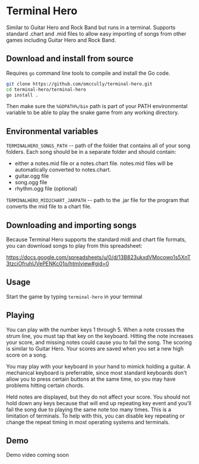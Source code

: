 # Terminal Hero

Similar to Guitar Hero and Rock Band but runs in a terminal. Supports standard .chart and .mid files to allow easy importing of songs from other games including Guitar Hero and Rock Band.

## Download and install from source

Requires `go` command line tools to compile and install the Go code.

```bash
git clone https://github.com/omccully/terminal-hero.git
cd terminal-hero/terminal-hero
go install .
```

Then make sure the `%GOPATH%/bin` path is part of your PATH environmental variable to be able to play the snake game from any working directory.

## Environmental variables

`TERMINALHERO_SONGS_PATH` -- path of the folder that contains all of your song folders. Each song should be in a separate folder and should contain:

- either a notes.mid file or a notes.chart file. notes.mid files will be automatically converted to notes.chart.
- guitar.ogg file
- song.ogg file
- rhythm.ogg file (optional)

`TERMINALHERO_MID2CHART_JARPATH` -- path to the .jar file for the program that converts the mid file to a chart file.

## Downloading and importing songs

Because Terminal Hero supports the standard midi and chart file formats, you can download songs to play from this spreadsheet:

https://docs.google.com/spreadsheets/u/0/d/13B823ukxdVMocowo1s5XnT3tzciOfruhUVePENKc01o/htmlview#gid=0

## Usage

Start the game by typing `terminal-hero` in your terminal

## Playing

You can play with the number keys 1 through 5. When a note crosses the strum line, you must tap that key on the keyboard. Hitting the note increases your score, and missing notes could cause you to fail the song. The scoring is similar to Guitar Hero. Your scores are saved when you set a new high score on a song.

You may play with your keyboard in your hand to mimick holding a guitar. A mechanical keyboard is preferrable, since most standard keyboards don't allow you to press certain buttons at the same time, so you may have problems hitting certain chords. 

Held notes are displayed, but they do not affect your score. You should not hold down any keys because that will end up repeating key event and you'll fail the song due to playing the same note too many times. This is a limitation of terminals. To help with this, you can disable key repeating or change the repeat timing in most operating systems and terminals.

## Demo

Demo video coming soon
